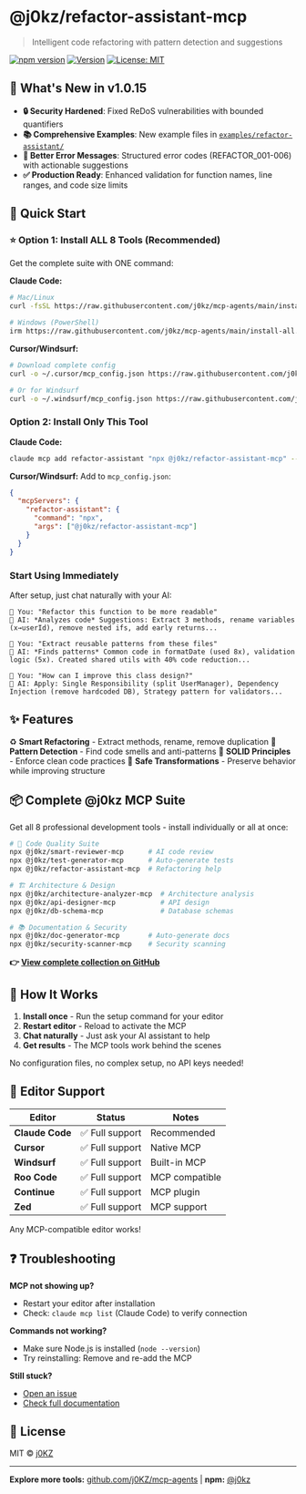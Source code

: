 # @j0kz/refactor-assistant-mcp

> Intelligent code refactoring with pattern detection and suggestions

[![npm version](https://img.shields.io/npm/v/@j0kz/refactor-assistant-mcp)](https://www.npmjs.com/package/@j0kz/refactor-assistant-mcp)
[![Version](https://img.shields.io/badge/version-1.0.15-blue.svg)](https://github.com/j0KZ/mcp-agents/blob/main/CHANGELOG.md)
[![License: MIT](https://img.shields.io/badge/License-MIT-yellow.svg)](LICENSE)

## 🎉 What's New in v1.0.15

- **🔒 Security Hardened**: Fixed ReDoS vulnerabilities with bounded quantifiers
- **📚 Comprehensive Examples**: New example files in [`examples/refactor-assistant/`](../../examples/refactor-assistant/)
- **🎯 Better Error Messages**: Structured error codes (REFACTOR_001-006) with actionable suggestions
- **✅ Production Ready**: Enhanced validation for function names, line ranges, and code size limits

## 🚀 Quick Start

### ⭐ Option 1: Install ALL 8 Tools (Recommended)

Get the complete suite with ONE command:

**Claude Code:**
```bash
# Mac/Linux
curl -fsSL https://raw.githubusercontent.com/j0kz/mcp-agents/main/install-all.sh | bash

# Windows (PowerShell)
irm https://raw.githubusercontent.com/j0kz/mcp-agents/main/install-all.ps1 | iex
```

**Cursor/Windsurf:**
```bash
# Download complete config
curl -o ~/.cursor/mcp_config.json https://raw.githubusercontent.com/j0kz/mcp-agents/main/mcp_config_all.json

# Or for Windsurf
curl -o ~/.windsurf/mcp_config.json https://raw.githubusercontent.com/j0kz/mcp-agents/main/mcp_config_all.json
```

### Option 2: Install Only This Tool

**Claude Code:**
```bash
claude mcp add refactor-assistant "npx @j0kz/refactor-assistant-mcp" --scope user
```

**Cursor/Windsurf:** Add to `mcp_config.json`:
```json
{
  "mcpServers": {
    "refactor-assistant": {
      "command": "npx",
      "args": ["@j0kz/refactor-assistant-mcp"]
    }
  }
}
```

### Start Using Immediately

After setup, just chat naturally with your AI:

```
💬 You: "Refactor this function to be more readable"
🤖 AI: *Analyzes code* Suggestions: Extract 3 methods, rename variables (x→userId), remove nested ifs, add early returns...

💬 You: "Extract reusable patterns from these files"
🤖 AI: *Finds patterns* Common code in formatDate (used 8x), validation logic (5x). Created shared utils with 40% code reduction...

💬 You: "How can I improve this class design?"
🤖 AI: Apply: Single Responsibility (split UserManager), Dependency Injection (remove hardcoded DB), Strategy pattern for validators...
```

## ✨ Features

♻️ **Smart Refactoring** - Extract methods, rename, remove duplication
🎯 **Pattern Detection** - Find code smells and anti-patterns
📏 **SOLID Principles** - Enforce clean code practices
🔄 **Safe Transformations** - Preserve behavior while improving structure

## 📦 Complete @j0kz MCP Suite

Get all 8 professional development tools - install individually or all at once:

```bash
# 🎯 Code Quality Suite
npx @j0kz/smart-reviewer-mcp      # AI code review
npx @j0kz/test-generator-mcp      # Auto-generate tests
npx @j0kz/refactor-assistant-mcp  # Refactoring help

# 🏗️ Architecture & Design
npx @j0kz/architecture-analyzer-mcp  # Architecture analysis
npx @j0kz/api-designer-mcp           # API design
npx @j0kz/db-schema-mcp              # Database schemas

# 📚 Documentation & Security
npx @j0kz/doc-generator-mcp       # Auto-generate docs
npx @j0kz/security-scanner-mcp    # Security scanning
```

**👉 [View complete collection on GitHub](https://github.com/j0KZ/mcp-agents)**

## 🎯 How It Works

1. **Install once** - Run the setup command for your editor
2. **Restart editor** - Reload to activate the MCP
3. **Chat naturally** - Just ask your AI assistant to help
4. **Get results** - The MCP tools work behind the scenes

No configuration files, no complex setup, no API keys needed!

## 🔧 Editor Support

| Editor | Status | Notes |
|--------|--------|-------|
| **Claude Code** | ✅ Full support | Recommended |
| **Cursor** | ✅ Full support | Native MCP |
| **Windsurf** | ✅ Full support | Built-in MCP |
| **Roo Code** | ✅ Full support | MCP compatible |
| **Continue** | ✅ Full support | MCP plugin |
| **Zed** | ✅ Full support | MCP support |

Any MCP-compatible editor works!

## ❓ Troubleshooting

**MCP not showing up?**
- Restart your editor after installation
- Check: `claude mcp list` (Claude Code) to verify connection

**Commands not working?**
- Make sure Node.js is installed (`node --version`)
- Try reinstalling: Remove and re-add the MCP

**Still stuck?**
- [Open an issue](https://github.com/j0KZ/mcp-agents/issues)
- [Check full documentation](https://github.com/j0KZ/mcp-agents)

## 📄 License

MIT © [j0KZ](https://github.com/j0KZ)

---

**Explore more tools:** [github.com/j0KZ/mcp-agents](https://github.com/j0KZ/mcp-agents) | **npm:** [@j0kz](https://www.npmjs.com/~j0kz)
